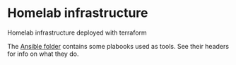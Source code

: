 # Homelab infrastructure

Homelab infrastructure deployed with terraform

The [Ansible folder](ansible) contains some plabooks used as tools. See their headers for info on what they do.